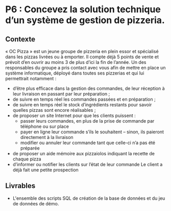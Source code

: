 # P6 : Concevez la solution technique d’un système de gestion de pizzeria.

## Contexte

« OC Pizza » est un jeune groupe de pizzeria en plein essor et spécialisé dans les pizzas livrées ou à emporter.
Il compte déjà 5 points de vente et prévoit d’en ouvrir au moins 3 de plus d’ici la fin de l’année.
Un des responsables du groupe a pris contact avec vous afin de mettre en place un système informatique, déployé dans toutes ses pizzerias et qui lui permettrait notamment :

* d’être plus efficace dans la gestion des commandes, de leur réception à leur livraison en passant par leur préparation ;
* de suivre en temps réel les commandes passées et en préparation ;
* de suivre en temps réel le stock d’ingrédients restants pour savoir quelles pizzas sont encore réalisables ;
* de proposer un site Internet pour que les clients puissent :
  * passer leurs commandes, en plus de la prise de commande par téléphone ou sur place
  * payer en ligne leur commande s’ils le souhaitent – sinon, ils paieront directement à la livraison
  * modifier ou annuler leur commande tant que celle-ci n’a pas été préparée
* de proposer un aide mémoire aux pizzaiolos indiquant la recette de chaque pizza
* d’informer ou notifier les clients sur l’état de leur commande
Le client a déjà fait une petite prospection

## Livrables

* L'ensemble des scripts SQL de création de la base de données et du jeu de données de démo.
